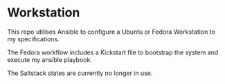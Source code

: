 # Workstation

This repo utilises Ansible to configure a Ubuntu or Fedora Workstation to my specifications.

The Fedora workflow includes a Kickstart file to bootstrap the system and execute my ansible playbook.

The Saltstack states are currently no longer in use.
